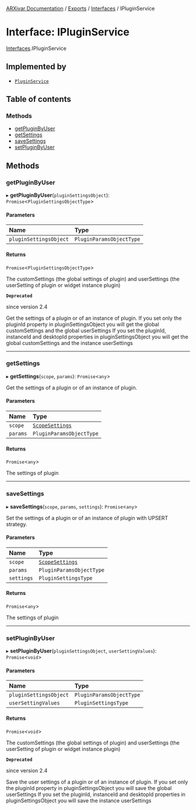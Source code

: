 [ARXivar Documentation](../README.md) / [Exports](../modules.md) / [Interfaces](../modules/Interfaces.md) / IPluginService

# Interface: IPluginService

[Interfaces](../modules/Interfaces.md).IPluginService

## Implemented by

- [`PluginService`](../classes/PluginService.PluginService.md)

## Table of contents

### Methods

- [getPluginByUser](Interfaces.IPluginService.md#getpluginbyuser)
- [getSettings](Interfaces.IPluginService.md#getsettings)
- [saveSettings](Interfaces.IPluginService.md#savesettings)
- [setPluginByUser](Interfaces.IPluginService.md#setpluginbyuser)

## Methods

### getPluginByUser

▸ **getPluginByUser**(`pluginSettingsObject`): `Promise`\<`PluginSettingsObjectType`\>

#### Parameters

| Name | Type |
| :------ | :------ |
| `pluginSettingsObject` | `PluginParamsObjectType` |

#### Returns

`Promise`\<`PluginSettingsObjectType`\>

The customSettings (the global settings of plugin) and userSettings (the userSetting of plugin or widget instance plugin)

**`Deprecated`**

since version 2.4

Get the settings of a plugin or of an instance of plugin.
If you set only the pluginId property in pluginSettingsObject you will get the global customSettings and the global userSettings
If you set the pluginId, instanceId and desktopId properties in pluginSettingsObject you will get the global customSettings and the instance userSettings

___

### getSettings

▸ **getSettings**(`scope`, `params`): `Promise`\<`any`\>

Get the settings of a plugin or of an instance of plugin.

#### Parameters

| Name | Type |
| :------ | :------ |
| `scope` | [`ScopeSettings`](../modules/Interfaces.md#scopesettings) |
| `params` | `PluginParamsObjectType` |

#### Returns

`Promise`\<`any`\>

The settings of plugin

___

### saveSettings

▸ **saveSettings**(`scope`, `params`, `settings`): `Promise`\<`any`\>

Set the settings of a plugin or of an instance of plugin with UPSERT strategy.

#### Parameters

| Name | Type |
| :------ | :------ |
| `scope` | [`ScopeSettings`](../modules/Interfaces.md#scopesettings) |
| `params` | `PluginParamsObjectType` |
| `settings` | `PluginSettingsType` |

#### Returns

`Promise`\<`any`\>

The settings of plugin

___

### setPluginByUser

▸ **setPluginByUser**(`pluginSettingsObject`, `userSettingValues`): `Promise`\<`void`\>

#### Parameters

| Name | Type |
| :------ | :------ |
| `pluginSettingsObject` | `PluginParamsObjectType` |
| `userSettingValues` | `PluginSettingsType` |

#### Returns

`Promise`\<`void`\>

The customSettings (the global settings of plugin) and userSettings (the userSetting of plugin or widget instance plugin)

**`Deprecated`**

since version 2.4

Save the user settings of a plugin or of an instance of plugin.
If you set only the pluginId property in pluginSettingsObject you will save the global userSettings
If you set the pluginId, instanceId and desktopId properties in pluginSettingsObject you will save the instance userSettings

